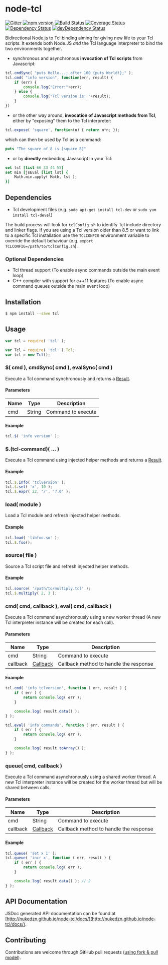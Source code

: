 node-tcl
========
[![Gitter](https://badges.gitter.im/Join%20Chat.svg)](https://gitter.im/nukedzn/node-tcl?utm_source=badge&utm_medium=badge&utm_campaign=pr-badge)
[![npm version](https://img.shields.io/npm/v/tcl.svg)](https://www.npmjs.com/package/tcl)
[![Build Status](https://travis-ci.org/nukedzn/node-tcl.svg)](https://travis-ci.org/nukedzn/node-tcl)
[![Coverage Status](https://coveralls.io/repos/nukedzn/node-tcl/badge.svg)](https://coveralls.io/r/nukedzn/node-tcl)
[![Dependency Status](https://david-dm.org/nukedzn/node-tcl.svg)](https://david-dm.org/nukedzn/node-tcl)
[![devDependency Status](https://david-dm.org/nukedzn/node-tcl/dev-status.svg)](https://david-dm.org/nukedzn/node-tcl#info=devDependencies)

Bidirectional Node.js to Tcl binding aiming for giving new life to your Tcl scripts. It extends both  Node.JS *and* the Tcl language interpreter to bind the two environments together.

- synchronous and asynchronous **invocation of Tcl scripts** from Javascript:
```js
tcl.cmdSync( "puts Hello...; after 100 {puts World!};" );
tcl.cmd( "info version", function(err, result) {
	if (err) {
		console.log("Error:"+err);
	} else {
		console.log("Tcl version is: "+result);
	}
})
```
- or the other way around, **invocation of Javascript methods from Tcl**, either by "exposing" them to the Tcl interpreter:
```js
tcl.expose( 'square', function(n) { return n*n; });
```
which can then be used by Tcl as a command:
```tcl
puts "The square of 8 is [square 8]"
```

- or by **directly** embedding Javascript in your Tcl:
```tcl
set lst [list 66 33 44 55]
set min [jsEval [list lst] {
	Math.min.apply( Math, lst );
}]
```

## Dependencies

- Tcl development files (e.g. ```sudo apt-get install tcl-dev``` or ```sudo yum install tcl-devel```)

The build process will look for ```tclConfig.sh``` to identify Tcl include directory
and linker flags. If you are using a Tcl version older than 8.5 or want to link to a specific
Tcl installation use the ```TCLCONFIG``` environment variable to override the default behaviour
(e.g. ```export TCLCONFIG=/path/to/tclConfig.sh```).

### Optional Dependencies

- Tcl thread support (To enable async commands outside the main event loop)
- C++ compiler with support for c++11 features (To enable async command queues outside the main event loop)


## Installation

```sh
$ npm install --save tcl
```


## Usage

```js
var tcl = require( 'tcl' );
```

```js
var Tcl = require( 'tcl' ).Tcl;
var tcl = new Tcl();
```

### $( cmd ), cmdSync( cmd ), evalSync( cmd )

Execute a Tcl command synchronously and returns a [Result](http://nukedzn.github.io/node-tcl/docs/Result.html).

#### Parameters

| Name | Type   | Description        |
|------|--------|--------------------|
| cmd  | String | Command to execute |


#### Example

```js
tcl.$( 'info version' );
```


### $.(tcl-command)( ... )

Execute a Tcl command using injected helper methods and returns a [Result](http://nukedzn.github.io/node-tcl/docs/Result.html).

#### Example

```js
tcl.$.info( 'tclversion' );
tcl.$.set( 'x', 10 );
tcl.$.expr( 22, '/', '7.0' );
```


### load( module )

Load a Tcl module and refresh injected helper methods.

#### Example

```js
tcl.load( 'libfoo.so' );
tcl.$.foo();
```


### source( file )

Source a Tcl script file and refresh injected helper methods.

#### Example

```js
tcl.source( '/path/to/multiply.tcl' );
tcl.$.multiply( 2, 3 );
```


### cmd( cmd, callback ), eval( cmd, callback )

Execute a Tcl command asynchronously using a new worker thread (A new Tcl interpreter
instance will be created for each call).

#### Parameters

| Name     | Type   | Description        |
|----------|--------|--------------------|
| cmd      | String | Command to execute |
| callback | [Callback](http://nukedzn.github.io/node-tcl/docs/Tcl.html#~cmdCallback) | Callback method to handle the response |

#### Example

```js
tcl.cmd( 'info tclversion', function ( err, result ) {
	if ( err ) {
		return console.log( err );
	}

	console.log( result.data() );
} );

tcl.eval( 'info commands', function ( err, result ) {
	if ( err ) {
		return console.log( err );
	}

	console.log( result.toArray() );
} );
```


### queue( cmd, callback )

Execute a Tcl command asynchronously using a shared worker thread. A new Tcl interpreter
instance will be created for the worker thread but will be shared between calls.

#### Parameters

| Name     | Type   | Description        |
|----------|--------|--------------------|
| cmd      | String | Command to execute |
| callback | [Callback](http://nukedzn.github.io/node-tcl/docs/Tcl.html#~cmdCallback) | Callback method to handle the response |

#### Example

``` js
tcl.queue( 'set x 1' );
tcl.queue( 'incr x', function ( err, result ) {
	if ( err ) {
		return console.log( err );
	}

	console.log( result.data() ); // 2
} );
```



## API Documentation

JSDoc generated API documentation can be found at [http://nukedzn.github.io/node-tcl/docs/](http://nukedzn.github.io/node-tcl/docs/).


## Contributing

Contributions are welcome through GitHub pull requests ([using fork & pull model](https://help.github.com/articles/using-pull-requests/#fork--pull)).
